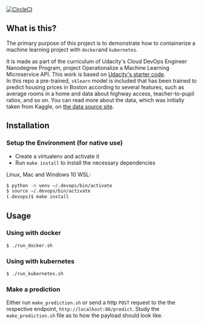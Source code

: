 [![CircleCI](https://circleci.com/gh/ogagaoghene/udacity-microservices-project-4.svg?style=svg)](https://circleci.com/gh/ogagaoghene/udacity-microservices-project-4)

## What is this?

The primary purpose of this project is to demonstrate how to containerize a machine learning project with `docker`and `kubernetes`. 

It is made as part of the curriculum of Udacity's Cloud DevOps Engineer Nanodegree Program, project Operationalize a Machine Learning Microservice API.
This work is based on [Udacity's starter code](https://github.com/udacity/DevOps_Microservices).   
In this repo a pre-trained, `sklearn` model is included that has been trained to predict housing prices in Boston according to several features, such as average rooms in a home and data about highway access, teacher-to-pupil ratios, and so on. You can read more about the data, which was initially taken from Kaggle, on [the data source site](https://www.kaggle.com/c/boston-housing).  

## Installation
### Setup the Environment (for native use)
* Create a virtualenv and activate it
* Run `make install` to install the necessary dependencies

Linux, Mac and Windows 10 WSL:
```bash
$ python -m venv ~/.devops/bin/activate
$ source ~/.devops/bin/activate
(.devops)$ make install
```
## Usage
### Using with docker
```bash
$ ./run_docker.sh
```
### Using with kubernetes
```bash
$ ./run_kubernetes.sh
```
### Make a prediction
Either run `make_prediction.sh` or send a http `POST` request to the the respective endpoint, `http://localhost:80/predict`. Study the `make_prediction.sh` file as to how the payload should look like.

